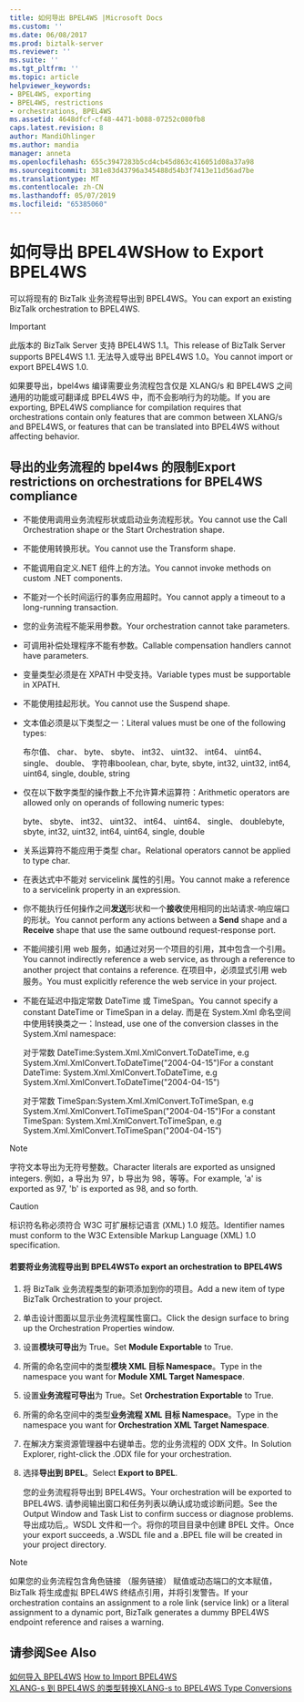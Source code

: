 ```yaml
---
title: 如何导出 BPEL4WS |Microsoft Docs
ms.custom: ''
ms.date: 06/08/2017
ms.prod: biztalk-server
ms.reviewer: ''
ms.suite: ''
ms.tgt_pltfrm: ''
ms.topic: article
helpviewer_keywords:
- BPEL4WS, exporting
- BPEL4WS, restrictions
- orchestrations, BPEL4WS
ms.assetid: 4648dfcf-cf48-4471-b088-07252c080fb8
caps.latest.revision: 8
author: MandiOhlinger
ms.author: mandia
manager: anneta
ms.openlocfilehash: 655c3947283b5cd4cb45d863c416051d08a37a98
ms.sourcegitcommit: 381e83d43796a345488d54b3f7413e11d56ad7be
ms.translationtype: MT
ms.contentlocale: zh-CN
ms.lasthandoff: 05/07/2019
ms.locfileid: "65385060"
---
```

# <a name="how-to-export-bpel4ws"></a><span data-ttu-id="4ae57-102">如何导出 BPEL4WS</span><span class="sxs-lookup"><span data-stu-id="4ae57-102">How to Export BPEL4WS</span></span>
<span data-ttu-id="4ae57-103">可以将现有的 BizTalk 业务流程导出到 BPEL4WS。</span><span class="sxs-lookup"><span data-stu-id="4ae57-103">You can export an existing BizTalk orchestration to BPEL4WS.</span></span>  
  
> [!IMPORTANT]
>  <span data-ttu-id="4ae57-104">此版本的 BizTalk Server 支持 BPEL4WS 1.1。</span><span class="sxs-lookup"><span data-stu-id="4ae57-104">This release of BizTalk Server supports BPEL4WS 1.1.</span></span> <span data-ttu-id="4ae57-105">无法导入或导出 BPEL4WS 1.0。</span><span class="sxs-lookup"><span data-stu-id="4ae57-105">You cannot import or export BPEL4WS 1.0.</span></span>  
  
 <span data-ttu-id="4ae57-106">如果要导出，bpel4ws 编译需要业务流程包含仅是 XLANG/s 和 BPEL4WS 之间通用的功能或可翻译成 BPEL4WS 中，而不会影响行为的功能。</span><span class="sxs-lookup"><span data-stu-id="4ae57-106">If you are exporting, BPEL4WS compliance for compilation requires that orchestrations contain only features that are common between XLANG/s and BPEL4WS, or features that can be translated into BPEL4WS without affecting behavior.</span></span>  
  
## <a name="export-restrictions-on-orchestrations-for-bpel4ws-compliance"></a><span data-ttu-id="4ae57-107">导出的业务流程的 bpel4ws 的限制</span><span class="sxs-lookup"><span data-stu-id="4ae57-107">Export restrictions on orchestrations for BPEL4WS compliance</span></span>  
  
-   <span data-ttu-id="4ae57-108">不能使用调用业务流程形状或启动业务流程形状。</span><span class="sxs-lookup"><span data-stu-id="4ae57-108">You cannot use the Call Orchestration shape or the Start Orchestration shape.</span></span>  
  
-   <span data-ttu-id="4ae57-109">不能使用转换形状。</span><span class="sxs-lookup"><span data-stu-id="4ae57-109">You cannot use the Transform shape.</span></span>  
  
-   <span data-ttu-id="4ae57-110">不能调用自定义.NET 组件上的方法。</span><span class="sxs-lookup"><span data-stu-id="4ae57-110">You cannot invoke methods on custom .NET components.</span></span>  
  
-   <span data-ttu-id="4ae57-111">不能对一个长时间运行的事务应用超时。</span><span class="sxs-lookup"><span data-stu-id="4ae57-111">You cannot apply a timeout to a long-running transaction.</span></span>  
  
-   <span data-ttu-id="4ae57-112">您的业务流程不能采用参数。</span><span class="sxs-lookup"><span data-stu-id="4ae57-112">Your orchestration cannot take parameters.</span></span>  
  
-   <span data-ttu-id="4ae57-113">可调用补偿处理程序不能有参数。</span><span class="sxs-lookup"><span data-stu-id="4ae57-113">Callable compensation handlers cannot have parameters.</span></span>  
  
-   <span data-ttu-id="4ae57-114">变量类型必须是在 XPATH 中受支持。</span><span class="sxs-lookup"><span data-stu-id="4ae57-114">Variable types must be supportable in XPATH.</span></span>  
  
-   <span data-ttu-id="4ae57-115">不能使用挂起形状。</span><span class="sxs-lookup"><span data-stu-id="4ae57-115">You cannot use the Suspend shape.</span></span>  
  
-   <span data-ttu-id="4ae57-116">文本值必须是以下类型之一：</span><span class="sxs-lookup"><span data-stu-id="4ae57-116">Literal values must be one of the following types:</span></span>  
  
     <span data-ttu-id="4ae57-117">布尔值、 char、 byte、 sbyte、 int32、 uint32、 int64、 uint64、 single、 double、 字符串</span><span class="sxs-lookup"><span data-stu-id="4ae57-117">boolean, char, byte, sbyte, int32, uint32, int64, uint64, single, double, string</span></span>  
  
-   <span data-ttu-id="4ae57-118">仅在以下数字类型的操作数上不允许算术运算符：</span><span class="sxs-lookup"><span data-stu-id="4ae57-118">Arithmetic operators are allowed only on operands of following numeric types:</span></span>  
  
     <span data-ttu-id="4ae57-119">byte、 sbyte、 int32、 uint32、 int64、 uint64、 single、 double</span><span class="sxs-lookup"><span data-stu-id="4ae57-119">byte, sbyte, int32, uint32, int64, uint64, single, double</span></span>  
  
-   <span data-ttu-id="4ae57-120">关系运算符不能应用于类型 char。</span><span class="sxs-lookup"><span data-stu-id="4ae57-120">Relational operators cannot be applied to type char.</span></span>  
  
-   <span data-ttu-id="4ae57-121">在表达式中不能对 servicelink 属性的引用。</span><span class="sxs-lookup"><span data-stu-id="4ae57-121">You cannot make a reference to a servicelink property in an expression.</span></span>  
  
-   <span data-ttu-id="4ae57-122">你不能执行任何操作之间**发送**形状和一个**接收**使用相同的出站请求-响应端口的形状。</span><span class="sxs-lookup"><span data-stu-id="4ae57-122">You cannot perform any actions between a **Send** shape and a **Receive** shape that use the same outbound request-response port.</span></span>  
  
-   <span data-ttu-id="4ae57-123">不能间接引用 web 服务，如通过对另一个项目的引用，其中包含一个引用。</span><span class="sxs-lookup"><span data-stu-id="4ae57-123">You cannot indirectly reference a web service, as through a reference to another project that contains a reference.</span></span> <span data-ttu-id="4ae57-124">在项目中，必须显式引用 web 服务。</span><span class="sxs-lookup"><span data-stu-id="4ae57-124">You must explicitly reference the web service in your project.</span></span>  
  
-   <span data-ttu-id="4ae57-125">不能在延迟中指定常数 DateTime 或 TimeSpan。</span><span class="sxs-lookup"><span data-stu-id="4ae57-125">You cannot specify a constant DateTime or TimeSpan in a delay.</span></span> <span data-ttu-id="4ae57-126">而是在 System.Xml 命名空间中使用转换类之一：</span><span class="sxs-lookup"><span data-stu-id="4ae57-126">Instead, use one of the conversion classes in the System.Xml namespace:</span></span>  
  
     <span data-ttu-id="4ae57-127">对于常数 DateTime:System.Xml.XmlConvert.ToDateTime, e.g System.Xml.XmlConvert.ToDateTime("2004-04-15")</span><span class="sxs-lookup"><span data-stu-id="4ae57-127">For a constant DateTime: System.Xml.XmlConvert.ToDateTime, e.g System.Xml.XmlConvert.ToDateTime("2004-04-15")</span></span>  
  
     <span data-ttu-id="4ae57-128">对于常数 TimeSpan:System.Xml.XmlConvert.ToTimeSpan, e.g System.Xml.XmlConvert.ToTimeSpan("2004-04-15")</span><span class="sxs-lookup"><span data-stu-id="4ae57-128">For a constant TimeSpan: System.Xml.XmlConvert.ToTimeSpan, e.g System.Xml.XmlConvert.ToTimeSpan("2004-04-15")</span></span>  
  
> [!NOTE]
>  <span data-ttu-id="4ae57-129">字符文本导出为无符号整数。</span><span class="sxs-lookup"><span data-stu-id="4ae57-129">Character literals are exported as unsigned integers.</span></span> <span data-ttu-id="4ae57-130">例如，a 导出为 97，b 导出为 98，等等。</span><span class="sxs-lookup"><span data-stu-id="4ae57-130">For example, 'a' is exported as 97, 'b' is exported as 98, and so forth.</span></span>  
  
> [!CAUTION]
>  <span data-ttu-id="4ae57-131">标识符名称必须符合 W3C 可扩展标记语言 (XML) 1.0 规范。</span><span class="sxs-lookup"><span data-stu-id="4ae57-131">Identifier names must conform to the W3C Extensible Markup Language (XML) 1.0 specification.</span></span>  
  
#### <a name="to-export-an-orchestration-to-bpel4ws"></a><span data-ttu-id="4ae57-132">若要将业务流程导出到 BPEL4WS</span><span class="sxs-lookup"><span data-stu-id="4ae57-132">To export an orchestration to BPEL4WS</span></span>  
  
1.  <span data-ttu-id="4ae57-133">将 BizTalk 业务流程类型的新项添加到你的项目。</span><span class="sxs-lookup"><span data-stu-id="4ae57-133">Add a new item of type BizTalk Orchestration to your project.</span></span>  
  
2.  <span data-ttu-id="4ae57-134">单击设计图面以显示业务流程属性窗口。</span><span class="sxs-lookup"><span data-stu-id="4ae57-134">Click the design surface to bring up the Orchestration Properties window.</span></span>  
  
3.  <span data-ttu-id="4ae57-135">设置**模块可导出**为 True。</span><span class="sxs-lookup"><span data-stu-id="4ae57-135">Set **Module Exportable** to True.</span></span>  
  
4.  <span data-ttu-id="4ae57-136">所需的命名空间中的类型**模块 XML 目标 Namespace**。</span><span class="sxs-lookup"><span data-stu-id="4ae57-136">Type in the namespace you want for **Module XML Target Namespace**.</span></span>  
  
5.  <span data-ttu-id="4ae57-137">设置**业务流程可导出**为 True。</span><span class="sxs-lookup"><span data-stu-id="4ae57-137">Set **Orchestration Exportable** to True.</span></span>  
  
6.  <span data-ttu-id="4ae57-138">所需的命名空间中的类型**业务流程 XML 目标 Namespace**。</span><span class="sxs-lookup"><span data-stu-id="4ae57-138">Type in the namespace you want for **Orchestration XML Target Namespace**.</span></span>  
  
7.  <span data-ttu-id="4ae57-139">在解决方案资源管理器中右键单击。您的业务流程的 ODX 文件。</span><span class="sxs-lookup"><span data-stu-id="4ae57-139">In Solution Explorer, right-click the .ODX file for your orchestration.</span></span>  
  
8.  <span data-ttu-id="4ae57-140">选择**导出到 BPEL**。</span><span class="sxs-lookup"><span data-stu-id="4ae57-140">Select **Export to BPEL**.</span></span>  
  
     <span data-ttu-id="4ae57-141">您的业务流程将导出到 BPEL4WS。</span><span class="sxs-lookup"><span data-stu-id="4ae57-141">Your orchestration will be exported to BPEL4WS.</span></span> <span data-ttu-id="4ae57-142">请参阅输出窗口和任务列表以确认成功或诊断问题。</span><span class="sxs-lookup"><span data-stu-id="4ae57-142">See the Output Window and Task List to confirm success or diagnose problems.</span></span> <span data-ttu-id="4ae57-143">导出成功后,。WSDL 文件和一个。将你的项目目录中创建 BPEL 文件。</span><span class="sxs-lookup"><span data-stu-id="4ae57-143">Once your export succeeds, a .WSDL file and a .BPEL file will be created in your project directory.</span></span>  
  
> [!NOTE]
>  <span data-ttu-id="4ae57-144">如果您的业务流程包含角色链接 （服务链接） 赋值或动态端口的文本赋值，BizTalk 将生成虚拟 BPEL4WS 终结点引用，并将引发警告。</span><span class="sxs-lookup"><span data-stu-id="4ae57-144">If your orchestration contains an assignment to a role link (service link) or a literal assignment to a dynamic port, BizTalk generates a dummy BPEL4WS endpoint reference and raises a warning.</span></span>  
  
## <a name="see-also"></a><span data-ttu-id="4ae57-145">请参阅</span><span class="sxs-lookup"><span data-stu-id="4ae57-145">See Also</span></span>  
 <span data-ttu-id="4ae57-146">[如何导入 BPEL4WS](../core/how-to-import-bpel4ws.md) </span><span class="sxs-lookup"><span data-stu-id="4ae57-146">[How to Import BPEL4WS](../core/how-to-import-bpel4ws.md) </span></span>  
 [<span data-ttu-id="4ae57-147">XLANG-s 到 BPEL4WS 的类型转换</span><span class="sxs-lookup"><span data-stu-id="4ae57-147">XLANG-s to BPEL4WS Type Conversions</span></span>](../core/xlang-s-to-bpel4ws-type-conversions.md)